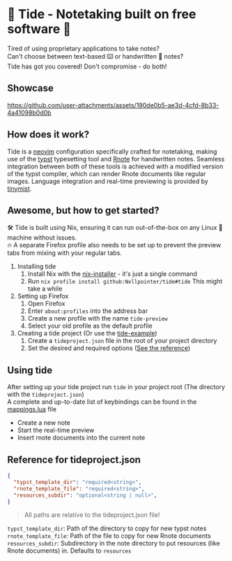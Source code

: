 # 🌊 Tide - Notetaking built on free software 🌊
Tired of using proprietary applications to take notes? \
Can't choose between text-based ⌨️ or handwritten 📝 notes? \
Tide has got you covered! Don't compromise - do both!

## Showcase
https://github.com/user-attachments/assets/190de0b5-ae3d-4cfd-8b33-4a41098b0d0b


## How does it work?
Tide is a [neovim](https://neovim.io/) configuration specifically crafted for notetaking,
making use of the [typst](https://github.com/typst/typst) typesetting tool
and [Rnote](https://github.com/flxzt/rnote) for handwritten notes.
Seamless integration between both of these tools is achieved with a modified version
of the typst compiler, which can render Rnote documents like regular images.
Language integration and real-time previewing is provided by [tinymist](https://github.com/Myriad-Dreamin/tinymist).

## Awesome, but how to get started?
🛠️ Tide is built using Nix, ensuring it can run out-of-the-box on any Linux 🐧 machine without issues. \
🔥 A separate Firefox profile also needs to be set up to prevent the preview tabs from mixing with your regular tabs.

1. Installing tide
    1. Install Nix with the [nix-installer](https://github.com/DeterminateSystems/nix-installer) - it's just a single command
    1. Run `nix profile install github:Nxllpointer/tide#tide` This might take a while
1. Setting up Firefox
    1. Open Firefox
    1. Enter `about:profiles` into the address bar
    1. Create a new profile with the name `tide-preview`
    1. Select your old profile as the default profile
1. Creating a tide project (Or use the [tide-example](https://github.com/Nxllpointer/tide-example))
    1. Create a `tideproject.json` file in the root of your project directory
    1. Set the desired and required options ([See the reference](#reference-for-tideprojectjson))
  
## Using tide
After setting up your tide project run `tide` in your project root (The directory with the `tideproject.json`) \
A complete and up-to-date list of keybindings can be found in the [mappings.lua](tide-nvim/lua/tide/mappings.lua) file

- Create a new note
- Start the real-time preview
- Insert rnote documents into the current note


## Reference for tideproject.json
```json
{
  "typst_template_dir": "required<string>",
  "rnote_template_file": "required<string>",
  "resources_subdir": "optional<string | null>",
}
```
> All paths are relative to the tideproject.json file!

`typst_template_dir`: Path of the directory to copy for new typst notes \
`rnote_template_file`: Path of the file to copy for new Rnote documents \
`resources_subdir`: Subdirectory in the note directory to put resources (like Rnote documents) in. Defaults to `resources`
